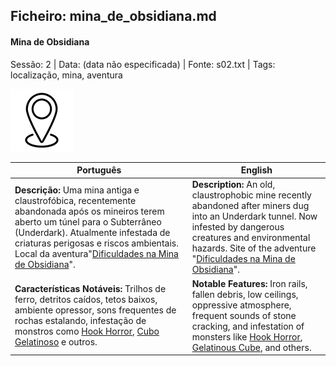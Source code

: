 ## Ficheiro: mina_de_obsidiana.md

#### Mina de Obsidiana

Sessão: 2 | Data: (data não especificada) | Fonte: s02.txt | Tags: localização, mina, aventura

![Mina de Obsidiana](blank.png)

| Português                                                                                                                                                                                                                                                                                                                  | English                                                                                                                                                                                                                                                                                  |
| -------------------------------------------------------------------------------------------------------------------------------------------------------------------------------------------------------------------------------------------------------------------------------------------------------------------------- | ---------------------------------------------------------------------------------------------------------------------------------------------------------------------------------------------------------------------------------------------------------------------------------------- |
| **Descrição:** Uma mina antiga e claustrofóbica, recentemente abandonada após os mineiros terem aberto um túnel para o Subterrâneo (Underdark). Atualmente infestada de criaturas perigosas e riscos ambientais. Local da aventura"[Dificuldades na Mina de Obsidiana](s02_dificuldades_na_mina_de_obsidiana_summary.md)". | **Description:** An old, claustrophobic mine recently abandoned after miners dug into an Underdark tunnel. Now infested by dangerous creatures and environmental hazards. Site of the adventure "[Dificuldades na Mina de Obsidiana](s02_dificuldades_na_mina_de_obsidiana_summary.md)". |
| **Características Notáveis:** Trilhos de ferro, detritos caídos, tetos baixos, ambiente opressor, sons frequentes de rochas estalando, infestação de monstros como [Hook Horror](hook_horror.md), [Cubo Gelatinoso](gelatinous_cube.md) e outros.                                                                          | **Notable Features:** Iron rails, fallen debris, low ceilings, oppressive atmosphere, frequent sounds of stone cracking, and infestation of monsters like [Hook Horror](hook_horror.md), [Gelatinous Cube](gelatinous_cube.md), and others.                                              |




















